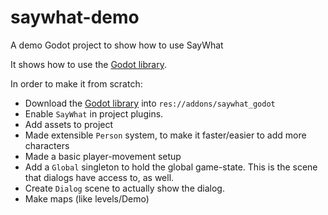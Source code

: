 # saywhat-demo

A demo Godot project to show how to use SayWhat

It shows how to use the [Godot library](https://github.com/nathanhoad/saywhat_godot).

In order to make it from scratch:

- Download the [Godot library](https://github.com/nathanhoad/saywhat_godot) into `res://addons/saywhat_godot`
- Enable `SayWhat` in project plugins.
- Add assets to project
- Made extensible `Person` system, to make it faster/easier to add more characters
- Made a basic player-movement setup 
- Add a `Global` singleton to hold the global game-state. This is the scene that dialogs have access to, as well.
- Create `Dialog` scene to actually show the dialog.
- Make maps (like levels/Demo)
